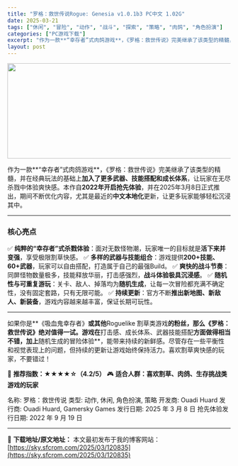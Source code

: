 ```yaml
---
title: "罗格：救世传说Rogue: Genesia v1.0.1b3 PC中文 1.02G"
date: 2025-03-21
tags: ["休闲", "冒险", "动作", "战斗", "探索", "策略", "肉鸽", "角色扮演"]
categories: ["PC游戏下载"]
excerpt: "作为一款**“幸存者”式肉鸽游戏**，《罗格：救世传说》完美继承了该类型的精髓，并在经典玩法的基础上加入了更多武器、技能搭配和成长体系，让玩家在无尽杀戮中体验爽快感。本作自2022年开启抢先体验，并在2025年3月8日正式推出，期间不断优化内容，尤其是最近的中文本地化更新，让更多玩家能够轻松沉浸其中&hellip;"
layout: post
---
```


<img class="aligncenter size-full wp-image-120836" src="https://sky.sfcrom.com/wp-content/uploads/2025/03/202503210045007.webp" alt="" width="660" height="215" />

作为一款**“幸存者”式肉鸽游戏**，《罗格：救世传说》完美继承了该类型的精髓，并在经典玩法的基础上<strong>加入了更多武器、技能搭配和成长体系</strong>，让玩家在无尽杀戮中体验爽快感。本作自<strong>2022年开启抢先体验</strong>，并在2025年3月8日正式推出，期间不断优化内容，尤其是最近的<strong>中文本地化</strong>更新，让更多玩家能够轻松沉浸其中。

<hr />

<h3><strong>核心亮点</strong></h3>
✅ <strong>纯粹的“幸存者”式杀戮体验</strong>：面对无数怪物潮，玩家唯一的目标就是<strong>活下来并变强</strong>，享受极限割草快感。
✅ <strong>多样的武器与技能组合</strong>：游戏提供<strong>200+技能、60+武器</strong>，玩家可以自由搭配，打造属于自己的最强Build。
✅ <strong>爽快的战斗节奏</strong>：同屏怪物数量极多，技能释放华丽，打击感强烈，<strong>战斗体验极具沉浸感</strong>。
✅ <strong>随机性与可重复游玩</strong>：关卡、敌人、掉落均为<strong>随机生成</strong>，让每一次冒险都充满不确定性，没有固定套路，只有无限可能。
✅ <strong>持续更新</strong>：官方不断<strong>推出新地图、新敌人、新装备</strong>，游戏内容越来越丰富，保证长期可玩性。

<hr />

如果你是**《吸血鬼幸存者》<strong>或其他</strong>Roguelike 割草类游戏<strong>的粉丝，那么《罗格：救世传说》绝对值得一试。游戏在</strong>打击感、成长体系、武器技能搭配<strong>方面做得相当不错，加上</strong>随机生成的冒险体验**，能带来持续的新鲜感。尽管存在一些平衡性和视觉表现上的问题，但持续的更新让游戏始终保持活力。喜欢割草爽快感的玩家，不要错过！

🔹 <strong>推荐指数：★★★★☆（4.2/5）</strong>
🎮 <strong>适合人群：喜欢割草、肉鸽、生存挑战类游戏的玩家</strong>

名称: 罗格：救世传说
类型: 动作, 休闲, 角色扮演, 策略
开发商: Ouadi Huard
发行商: Ouadi Huard, Gamersky Games
发行日期: 2025 年 3 月 8 日
抢先体验发行日期: 2022 年 9 月 19 日

---
📖 **下载地址/原文地址：** 本文最初发布于我的博客网站：[https://sky.sfcrom.com/2025/03/120835](https://sky.sfcrom.com/2025/03/120835)
